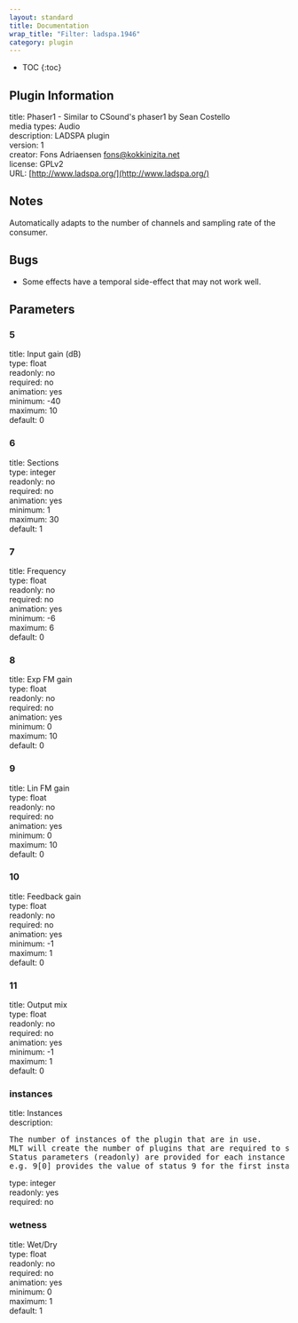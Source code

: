 ```yaml
---
layout: standard
title: Documentation
wrap_title: "Filter: ladspa.1946"
category: plugin
---
```

* TOC
{:toc}

## Plugin Information

title: Phaser1 - Similar to CSound's phaser1 by Sean Costello  
media types:
Audio  
description: LADSPA plugin  
version: 1  
creator: Fons Adriaensen <fons@kokkinizita.net>  
license: GPLv2  
URL: [http://www.ladspa.org/](http://www.ladspa.org/)  

## Notes

Automatically adapts to the number of channels and sampling rate of the consumer.

## Bugs

* Some effects have a temporal side-effect that may not work well.


## Parameters

### 5

title: Input gain (dB)    
type: float  
readonly: no  
required: no  
animation: yes  
minimum: -40  
maximum: 10  
default: 0  

### 6

title: Sections    
type: integer  
readonly: no  
required: no  
animation: yes  
minimum: 1  
maximum: 30  
default: 1  

### 7

title: Frequency    
type: float  
readonly: no  
required: no  
animation: yes  
minimum: -6  
maximum: 6  
default: 0  

### 8

title: Exp FM gain    
type: float  
readonly: no  
required: no  
animation: yes  
minimum: 0  
maximum: 10  
default: 0  

### 9

title: Lin FM gain    
type: float  
readonly: no  
required: no  
animation: yes  
minimum: 0  
maximum: 10  
default: 0  

### 10

title: Feedback gain    
type: float  
readonly: no  
required: no  
animation: yes  
minimum: -1  
maximum: 1  
default: 0  

### 11

title: Output mix    
type: float  
readonly: no  
required: no  
animation: yes  
minimum: -1  
maximum: 1  
default: 0  

### instances

title: Instances    
description:
<pre>
The number of instances of the plugin that are in use.
MLT will create the number of plugins that are required to support the number of audio channels.
Status parameters (readonly) are provided for each instance and are accessed by specifying the instance number after the identifier (starting at zero).
e.g. 9[0] provides the value of status 9 for the first instance.
</pre>
type: integer  
readonly: yes  
required: no  

### wetness

title: Wet/Dry    
type: float  
readonly: no  
required: no  
animation: yes  
minimum: 0  
maximum: 1  
default: 1  

